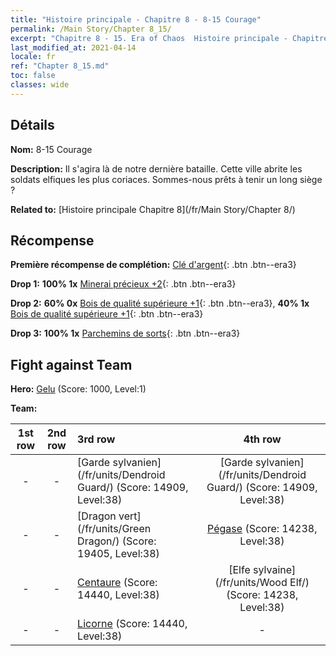 ```yaml
---
title: "Histoire principale - Chapitre 8 - 8-15 Courage"
permalink: /Main Story/Chapter 8_15/
excerpt: "Chapitre 8 - 15. Era of Chaos  Histoire principale - Chapitre 8_15. 8-15 Courage"
last_modified_at: 2021-04-14
locale: fr
ref: "Chapter 8_15.md"
toc: false
classes: wide
---
```


## Détails

 **Nom:** 8-15 Courage

 **Description:** Il s'agira là de notre dernière bataille. Cette ville abrite les soldats elfiques les plus coriaces. Sommes-nous prêts à tenir un long siège ?

 **Related to:** [Histoire principale Chapitre 8](/fr/Main Story/Chapter 8/)

## Récompense

 **Première récompense de complétion:** [Clé d'argent](/fr/Items/con_693/){: .btn .btn--era3}

 **Drop 1:** **100% 1x** [Minerai précieux +2](/fr/Items/mat_26/){: .btn .btn--era3}

 **Drop 2:** **60% 0x** [Bois de qualité supérieure +1](/fr/Items/mat_20/){: .btn .btn--era3}, **40% 1x** [Bois de qualité supérieure +1](/fr/Items/mat_20/){: .btn .btn--era3}

 **Drop 3:** **100% 1x** [Parchemins de sorts](/fr/Items/con_694/){: .btn .btn--era3}


## Fight against Team
 **Hero:** [Gelu](/fr/heroes/Gelu/) (Score: 1000, Level:1)

 **Team:**


  | 1st row | 2nd row | 3rd row | 4th row |
  |:----:|:----:|:----|:----:|
  | - | - | [Garde sylvanien](/fr/units/Dendroid Guard/) (Score: 14909, Level:38)  | [Garde sylvanien](/fr/units/Dendroid Guard/) (Score: 14909, Level:38)  |
  | - | - | [Dragon vert](/fr/units/Green Dragon/) (Score: 19405, Level:38)  | [Pégase](/fr/units/Pegasus/) (Score: 14238, Level:38)  |
  | - | - | [Centaure](/fr/units/Centaur/) (Score: 14440, Level:38)  | [Elfe sylvaine](/fr/units/Wood Elf/) (Score: 14238, Level:38)  |
  | - | - | [Licorne](/fr/units/Unicorn/) (Score: 14440, Level:38)  | - |


